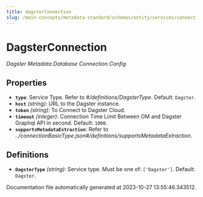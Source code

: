 ```yaml
---
title: dagsterConnection
slug: /main-concepts/metadata-standard/schemas/entity/services/connections/pipeline/dagsterconnection
---
```


# DagsterConnection

*Dagster Metadata Database Connection Config*

## Properties

- **`type`**: Service Type. Refer to *#/definitions/DagsterType*. Default: `Dagster`.
- **`host`** *(string)*: URL to the Dagster instance.
- **`token`** *(string)*: To Connect to Dagster Cloud.
- **`timeout`** *(integer)*: Connection Time Limit Between OM and Dagster Graphql API in second. Default: `1000`.
- **`supportsMetadataExtraction`**: Refer to *../connectionBasicType.json#/definitions/supportsMetadataExtraction*.
## Definitions

- **`DagsterType`** *(string)*: Service type. Must be one of: `['Dagster']`. Default: `Dagster`.


Documentation file automatically generated at 2023-10-27 13:55:46.343512.

